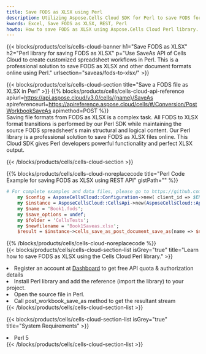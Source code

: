 ```yaml
---
title: Save FODS as XLSX using Perl 
description: Utilizing Aspose.Cells Cloud SDK for Perl to save FODS format file as XLSX format file. 
kwords: Excel, Save FODS as XLSX, REST, Perl
howto: How to save FODS as XLSX using Aspose.Cells Cloud Perl library.
---
```



{{< blocks/products/cells/cells-cloud-banner h1="Save FODS as XLSX" h2="Perl library for saving FODS as XLSX" p="Use SaveAs API of Cells Cloud to create customized spreadsheet workflows in Perl. This is a professional solution to save FODS as XLSX and other document formats online using Perl." urlsection="saveas/fods-to-xlsx/" >}}

{{< blocks/products/cells/cells-cloud-section  title="Save a FODS file as XLSX in Perl" >}}
{{% blocks/products/cells/cells-cloud-api-reference  apiurl=https://api.aspose.cloud/v3.0/cells/{name}/SaveAs  apireferenceurl=https://apireference.aspose.cloud/cells/#/Conversion/PostWorkbookSaveAs  apimethod=POST %}}
<br/>
Saving file formats from FODS as XLSX is a complex task. All FODS to XLSX format transitions is performed by our Perl SDK while maintaining the source FODS spreadsheet's main structural and logical content. Our Perl library is a professional solution to save FODS as XLSX files online. This Cloud SDK gives Perl developers powerful functionality and perfect XLSX output.

{{< /blocks/products/cells/cells-cloud-section >}}

{{% blocks/products/cells/cells-cloud-noreplacecode title="Perl Code Example for saving FODS as XLSX using REST API" gistPath="" %}}
  
```perl
# For complete examples and data files, please go to https://github.com/aspose-cells-cloud/aspose-cells-cloud-perl/
    my $config = AsposeCellsCloud::Configuration->new( client_id => $ENV{'ProductClientId'}, client_secret => $ENV{'ProductClientSecret'});
    my $instance = AsposeCellsCloud::CellsApi->new(AsposeCellsCloud::ApiClient->new( $config));
    my $name = 'Book1.fods';
    my $save_options = undef;
    my $folder = 'CellsTests';
    my $newfilename = 'Book1Saveas.xlsx';
    $result = $instance->cells_save_as_post_document_save_as(name => $name,save_options => $save_options, newfilename => $newfilename, folder => $folder);
```
  
{{% /blocks/products/cells/cells-cloud-noreplacecode  %}}
<br/>
{{< blocks/products/cells/cells-cloud-section-list isGrey="true"  title="Learn how to save FODS as XLSX using the Cells Cloud Perl library." >}}
<li>Register an account at <a href="https://dashboard.aspose.cloud/">Dashboard</a> to get free API quota & authorization details</li>
<li>Install Perl library and add the reference (import the library) to your project.</li>
<li>Open the source file in Perl.</li>
<li>Call post_workbook_save_as method to get the resultant stream</li>
{{< /blocks/products/cells/cells-cloud-section-list >}}

{{< blocks/products/cells/cells-cloud-section-list isGrey="true"  title="System Requirements" >}}
<li>Perl 5</li>
{{< /blocks/products/cells/cells-cloud-section-list >}}
